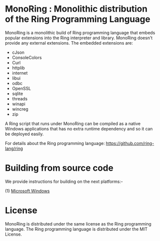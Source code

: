 # MonoRing : Monolithic distribution of the Ring Programming Language

MonoRing is a monolithic build of Ring programming language that embeds popular extensions into the Ring interpreter and library.
MonoRing doesn't provide any external extensions.
The embedded extensions are:
 - cJson
 - ConsoleColors
 - Curl
 - httplib
 - internet
 - libui
 - odbc
 - OpenSSL
 - sqlite
 - threads
 - winapi
 - wincreg
 - zip

A Ring script that runs under MonoRing can be compiled as a native Windows applications that has no extra runtime dependency and so it can be deployed easily.

For details about the Ring programming language: https://github.com/ring-lang/ring
			
# Building from source code

We provide instructions for building on the next platforms:-

(1) [Microsoft Windows](language/README_Windows.md)

# License 

MonoRing is distributed under the same license as the Ring programming language.
The Ring programming language is distributed under the MIT License.
